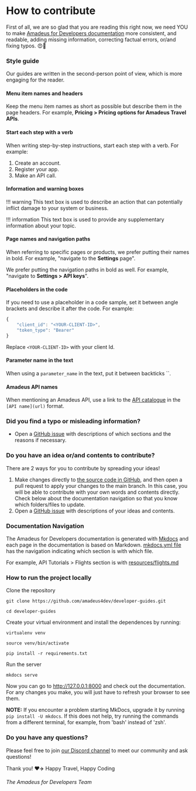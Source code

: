 # How to contribute

First of all, we are so glad that you are reading this right now, we need YOU to make [Amadeus for Developers documentation](https://amadeus4dev.github.io/developer-guides/) more consistent, and readable, adding missing information, correcting factual errors, or/and fixing typos. :heart_eyes::tada: 

### Style guide

Our guides are written in the second-person point of view, which is more engaging for the reader.

#### Menu item names and headers

Keep the menu item names as short as possible but describe them in the page headers. For example, **Pricing > Pricing options for Amadeus Travel APIs**.

#### Start each step with a verb

When writing step-by-step instructions, start each step with a verb. For example:

1. Create an account.
2. Register your app.
3. Make an API call.

#### Information and warning boxes

!!! warning
    This text box is used to describe an action that can potentially inflict damage to your system or business.

!!! information
    This text box is used to provide any supplementary information about your topic.

#### Page names and navigation paths

When referring to specific pages or products, we prefer putting their names in bold. For example, "navigate to the **Settings** page".

We prefer putting the navigation paths in bold as well. For example, "navigate to **Settings > API keys**".

#### Placeholders in the code

If you need to use a placeholder in a code sample, set it between angle brackets and describe it after the code. For example:

```javascript
{
    "client_id": "<YOUR-CLIENT-ID>",
    "token_type": "Bearer"
}
```

Replace `<YOUR-CLIENT-ID>` with your client Id.

#### Parameter name in the text

When using a `parameter_name` in the text, put it between backticks ``.

#### Amadeus API names

When mentioning an Amadeus API, use a link to the [API catalogue](https://developers.amadeus.com/self-service) in the `[API name](url)` format.


### Did you find a typo or misleading information? 
- Open a [GitHub issue](https://github.com/amadeus4dev/developer-guides/issues) with descriptions of which sections and the reasons if necessary. 


### Do you have an idea or/and contents to contribute? 
There are 2 ways for you to contribute by spreading your ideas!  
1. Make changes directly to [the source code in GitHub](https://github.com/amadeus4dev/developer-guides), and then open a pull request to apply your changes to the main branch. In this case, you will be able to contribute with your own words and contents directly. Check below about the documentation navigation so that you know which folders/files to update. 
2. Open a [GitHub issue](https://github.com/amadeus4dev/developer-guides/issues) with descriptions of your ideas and contents. 


### Documentation Navigation
The Amadeus for Developers documentation is generated with [Mkdocs](https://www.mkdocs.org/) and each page in the documentation is based on Markdown.
[mkdocs.yml file](https://github.com/amadeus4dev/developer-guides/blob/dcd481558da870a539a49f5564e8cb4e5e159835/mkdocs.yml) has the navigation indicating which section is with which file. 

For example, API Tutorials > Flights section is with [resources/flights.md](https://github.com/amadeus4dev/developer-guides/blob/dcd481558da870a539a49f5564e8cb4e5e159835/docs/resources/flights.md)

### How to run the project locally

Clone the repository

```
git clone https://github.com/amadeus4dev/developer-guides.git
```

```
cd developer-guides
```

Create your virtual environment and install the dependences by running:

```
virtualenv venv
```

```
source venv/bin/activate
```

```
pip install -r requirements.txt
```

Run the server

```
mkdocs serve
```

Now you can go to http://127.0.0.1:8000 and check out the documentation. For any changes you make, you will just have to refresh your browser to see them.

**NOTE:** If you encounter a problem starting MkDocs, upgrade it by running `pip install -U mkdocs`. If this does not help, try running the commands from a different terminal, for example, from 'bash' instead of 'zsh'.

### Do you have any questions?
Please feel free to join [our Discord channel](https://github.com/amadeus4dev/developer-guides/blob/dcd481558da870a539a49f5564e8cb4e5e159835/mkdocs.yml) to meet our community and ask questions! 

Thank you! :heart::airplane: Happy Travel, Happy Coding

_The Amadeus for Developers Team_
